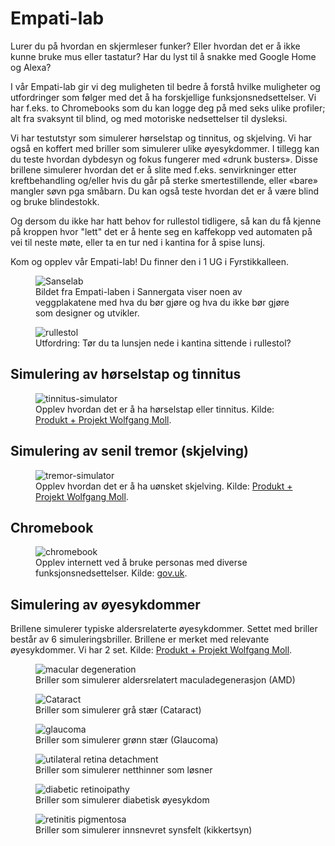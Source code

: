 # Empati-lab

Lurer du på hvordan en skjermleser funker? Eller hvordan det er å ikke kunne bruke mus eller tastatur? Har du lyst til å snakke med Google Home og Alexa?
 
I vår Empati-lab gir vi deg muligheten til bedre å forstå hvilke muligheter og utfordringer som følger med det å ha forskjellige funksjonsnedsettelser. Vi har f.eks. to Chromebooks som du kan logge deg på med seks ulike profiler; alt fra svaksynt til blind, og med motoriske nedsettelser til dysleksi. 

Vi har testutstyr som simulerer hørselstap og tinnitus, og skjelving. Vi har også en koffert med briller som simulerer ulike øyesykdommer. I tillegg kan du teste hvordan dybdesyn og fokus fungerer med «drunk busters». Disse brillene simulerer hvordan det er å slite med f.eks. senvirkninger etter kreftbehandling og/eller hvis du går på sterke smertestillende, eller «bare» mangler søvn pga småbarn. Du kan også teste hvordan det er å være blind og bruke blindestokk. 

Og dersom du ikke har hatt behov for rullestol tidligere, så kan du få kjenne på kroppen hvor "lett" det er å hente seg en kaffekopp ved automaten på vei til neste møte, eller ta en tur ned i kantina for å spise lunsj.

Kom og opplev vår Empati-lab! Du finner den i 1 UG i Fyrstikkalleen.

<figure>
    <img src="hvordan-faa-det-til/UU-testing/88179-SanseLab_2.jpg" alt="Sanselab"/>
    <figcaption>Bildet fra Empati-laben i Sannergata viser noen av veggplakatene med hva du bør gjøre og hva du ikke bør gjøre som designer og utvikler.</figcaption>
</figure>

<figure>
    <img src="hvordan-faa-det-til/UU-testing/rullestol.jpeg" alt="rullestol"/>
    <figcaption>Utfordring: Tør du ta lunsjen nede i kantina sittende i rullestol? 
 </figcaption>
</figure>

## Simulering av hørselstap og tinnitus

<figure>
    <img src="hvordan-faa-det-til/UU-testing/23886-tinnitus.jpg" alt="tinnitus-simulator"/>
    <figcaption>Opplev hvordan det er å ha hørselstap eller tinnitus. Kilde: <a href="http://www.age-simulation-suit.com/tinnitus.html">Produkt + Projekt Wolfgang Moll</a>.
 </figcaption>
</figure>

## Simulering av senil tremor (skjelving)

<figure>
    <img src="hvordan-faa-det-til/UU-testing/51367-tremor-simulator.jpg" alt="tremor-simulator"/>
    <figcaption>Opplev hvordan det er å ha uønsket skjelving. Kilde: <a href="http://www.age-simulation-suit.com/tremor-simulator.html">Produkt + Projekt Wolfgang Moll</a>.
 </figcaption>
</figure>

## Chromebook

<figure>
    <img src="hvordan-faa-det-til/UU-testing/84438-chromebook.png" alt="chromebook"/>
    <figcaption>Opplev internett ved å bruke personas med diverse funksjonsnedsettelser. Kilde: <a href="https://accessibility.blog.gov.uk/2019/02/11/using-persona-profiles-to-test-accessibility/">gov.uk</a>.
 </figcaption>
</figure>

## Simulering av øyesykdommer

Brillene simulerer typiske aldersrelaterte øyesykdommer. Settet med briller består av 6 simuleringsbriller. Brillene er merket med relevante øyesykdommer. Vi har 2 set. Kilde: [Produkt + Projekt Wolfgang Moll](http://www.age-simulation-suit.com/simulation-glasses.html).

<figure>
    <img src="hvordan-faa-det-til/UU-testing/893510515macular degeneration.jpeg" alt="macular degeneration"/>
    <figcaption>Briller som simulerer aldersrelatert maculadegenerasjon (AMD)
 </figcaption>
</figure>

<figure>
    <img src="hvordan-faa-det-til/UU-testing/1043520950Cataract.jpeg" alt="Cataract"/>
    <figcaption>Briller som simulerer grå stær (Cataract)
 </figcaption>
</figure>

<figure>
    <img src="hvordan-faa-det-til/UU-testing/279691648Galucoma.jpeg" alt="glaucoma"/>
    <figcaption>Briller som simulerer grønn stær (Glaucoma)
 </figcaption>
</figure>

<figure>
    <img src="hvordan-faa-det-til/UU-testing/229367076Unilateral retinal detachment.jpeg" alt="utilateral retina detachment"/>
    <figcaption>Briller som simulerer netthinner som løsner
 </figcaption>
</figure>

<figure>
    <img src="hvordan-faa-det-til/UU-testing/481753407Diabetic retinoipathy.jpeg" alt="diabetic retinoipathy"/>
    <figcaption>Briller som simulerer diabetisk øyesykdom
 </figcaption>
</figure>

<figure>
    <img src="hvordan-faa-det-til/UU-testing/62825-Retinitis-pigmentosa.jpeg" alt="retinitis pigmentosa"/>
    <figcaption>Briller som simulerer innsnevret synsfelt (kikkertsyn)
 </figcaption>
</figure>
